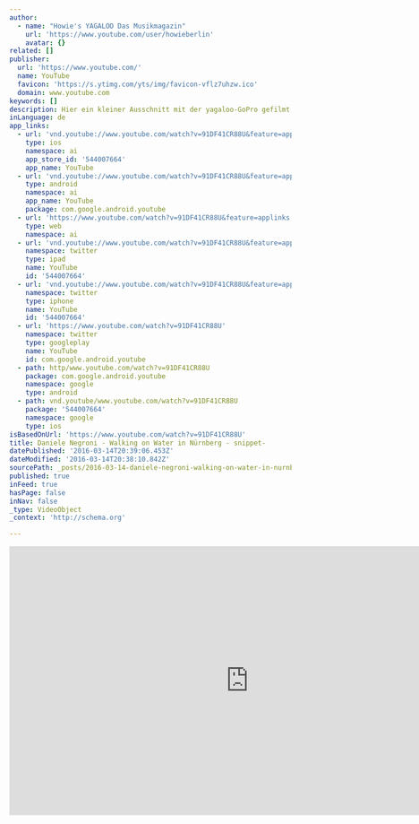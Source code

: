 ```yaml
---
author:
  - name: "Howie's YAGALOO Das Musikmagazin"
    url: 'https://www.youtube.com/user/howieberlin'
    avatar: {}
related: []
publisher:
  url: 'https://www.youtube.com/'
  name: YouTube
  favicon: 'https://s.ytimg.com/yts/img/favicon-vflz7uhzw.ico'
  domain: www.youtube.com
keywords: []
description: Hier ein kleiner Ausschnitt mit der yagaloo-GoPro gefilmt - vom DANIELE NEGRONI Fankonzert in Nürnberg.
inLanguage: de
app_links:
  - url: 'vnd.youtube://www.youtube.com/watch?v=91DF41CR88U&feature=applinks'
    type: ios
    namespace: ai
    app_store_id: '544007664'
    app_name: YouTube
  - url: 'vnd.youtube://www.youtube.com/watch?v=91DF41CR88U&feature=applinks'
    type: android
    namespace: ai
    app_name: YouTube
    package: com.google.android.youtube
  - url: 'https://www.youtube.com/watch?v=91DF41CR88U&feature=applinks'
    type: web
    namespace: ai
  - url: 'vnd.youtube://www.youtube.com/watch?v=91DF41CR88U&feature=applinks'
    namespace: twitter
    type: ipad
    name: YouTube
    id: '544007664'
  - url: 'vnd.youtube://www.youtube.com/watch?v=91DF41CR88U&feature=applinks'
    namespace: twitter
    type: iphone
    name: YouTube
    id: '544007664'
  - url: 'https://www.youtube.com/watch?v=91DF41CR88U'
    namespace: twitter
    type: googleplay
    name: YouTube
    id: com.google.android.youtube
  - path: http/www.youtube.com/watch?v=91DF41CR88U
    package: com.google.android.youtube
    namespace: google
    type: android
  - path: vnd.youtube/www.youtube.com/watch?v=91DF41CR88U
    package: '544007664'
    namespace: google
    type: ios
isBasedOnUrl: 'https://www.youtube.com/watch?v=91DF41CR88U'
title: Daniele Negroni - Walking on Water in Nürnberg - snippet-
datePublished: '2016-03-14T20:39:06.453Z'
dateModified: '2016-03-14T20:38:10.842Z'
sourcePath: _posts/2016-03-14-daniele-negroni-walking-on-water-in-nurnberg-snippet-.md
published: true
inFeed: true
hasPage: false
inNav: false
_type: VideoObject
_context: 'http://schema.org'

---
```

<iframe src="https://cdn.embedly.com/widgets/media.html?src=https%3A%2F%2Fwww.youtube.com%2Fembed%2F91DF41CR88U%3Ffeature%3Doembed&amp;url=https%3A%2F%2Fwww.youtube.com%2Fwatch%3Fv%3D91DF41CR88U&amp;image=https%3A%2F%2Fi.ytimg.com%2Fvi%2F91DF41CR88U%2Fhqdefault.jpg&amp;key=b7d04c9b404c499eba89ee7072e1c4f7&amp;type=text%2Fhtml&amp;schema=youtube" width="854" height="480" scrolling="no" frameborder="0" allowfullscreen="allowfullscreen" style=""></iframe>